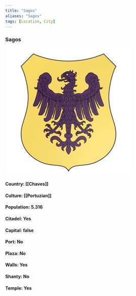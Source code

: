 ```yaml
---
title: "Sagos"
aliases: "Sagos"
tags: [Location, City]
---
```

### Sagos
![](attachment/4db36860af1a77a6356c43e8be39cb4c.svg)

#### Country: [[Chaves]]

#### Culture: [[Portuzian]]

#### Population: 5.316

#### Citadel: Yes

#### Capital: false

#### Port: No

#### Plaza: No

#### Walls: Yes

#### Shanty: No

#### Temple: Yes

